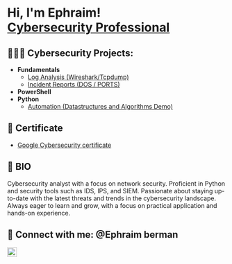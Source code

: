 <h1>Hi, I'm Ephraim! <br/> <a href="https://www.linkedin.com/in/joshmadakor/">Cybersecurity Professional</a></h1>

<h2> 🧑🏼‍💻 Cybersecurity Projects:</h2>

- <b>Fundamentals </b>
  - [Log Analysis (Wireshark/Tcpdump)](https://github.com/joshmadakor1/Algorithms-Practice)
  - [Incident Reports (DOS / PORTS)](https://github.com/joshmadakor1/Algorithms-Practice)
- <b>PowerShell</b>
- <b>Python</b>
  - [Automation (Datastructures and Algorithms Demo)](https://github.com/joshmadakor1/Package-Delivery-Pathfinding-Algorithm)

<h2> 📜 Certificate </h2>

- [Google Cybersecurity certificate](https://coursera.org/verify/professional-cert/QIL4SC6G4ORN)
<h2> 📓 BIO </h2>
Cybersecurity analyst with a focus on network security. Proficient in Python and security tools such as IDS, IPS, and SIEM.
Passionate about staying up-to-date with the latest threats and trends in the cybersecurity landscape. Always eager to learn and grow, 
with a focus on practical application and hands-on experience.


<h2> 🤳 Connect with me: @Ephraim berman</h2>

[<img align="left" alt="JoshMadakor | LinkedIn" width="22px" src="https://cdn.jsdelivr.net/npm/simple-icons@v3/icons/linkedin.svg" />][linkedin]

[linkedin]: www.linkedin.com/in/ephraim-berman-30a13b317
